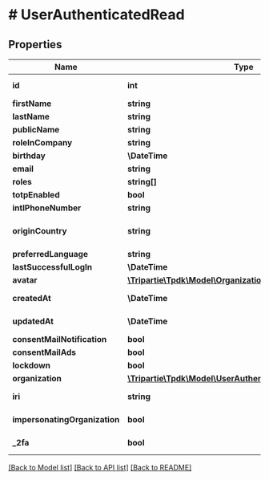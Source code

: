 # # UserAuthenticatedRead

## Properties

Name | Type | Description | Notes
------------ | ------------- | ------------- | -------------
**id** | **int** |  | [optional] [readonly]
**firstName** | **string** |  | [optional]
**lastName** | **string** |  | [optional]
**publicName** | **string** |  | [optional]
**roleInCompany** | **string** |  | [optional]
**birthday** | **\DateTime** |  | [optional]
**email** | **string** |  | [optional]
**roles** | **string[]** |  |
**totpEnabled** | **bool** |  | [optional]
**intlPhoneNumber** | **string** |  | [optional]
**originCountry** | **string** | The originating country | [optional]
**preferredLanguage** | **string** |  | [optional]
**lastSuccessfulLogIn** | **\DateTime** |  | [optional]
**avatar** | [**\Tripartie\Tpdk\Model\OrganizationAuthenticatedReadIcon**](OrganizationAuthenticatedReadIcon.md) |  | [optional]
**createdAt** | **\DateTime** |  | [optional] [readonly]
**updatedAt** | **\DateTime** |  | [optional] [readonly]
**consentMailNotification** | **bool** |  |
**consentMailAds** | **bool** |  |
**lockdown** | **bool** |  |
**organization** | [**\Tripartie\Tpdk\Model\UserAuthenticatedReadOrganization**](UserAuthenticatedReadOrganization.md) |  | [optional]
**iri** | **string** |  | [optional] [readonly]
**impersonatingOrganization** | **bool** |  | [optional] [readonly]
**_2fa** | **bool** |  | [optional] [readonly]

[[Back to Model list]](../../README.md#models) [[Back to API list]](../../README.md#endpoints) [[Back to README]](../../README.md)
